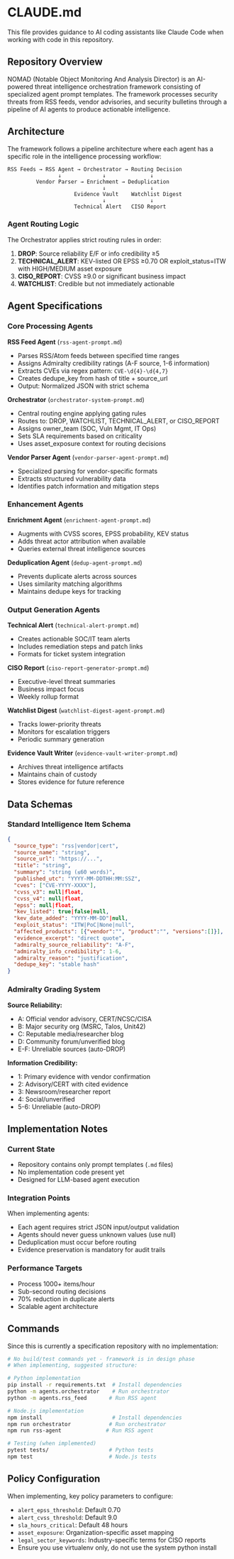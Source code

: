 # CLAUDE.md

This file provides guidance to AI coding assistants like Claude Code when working with code in this repository.

## Repository Overview

NOMAD (Notable Object Monitoring And Analysis Director) is an AI-powered threat intelligence orchestration framework consisting of specialized agent prompt templates. The framework processes security threats from RSS feeds, vendor advisories, and security bulletins through a pipeline of AI agents to produce actionable intelligence.

## Architecture

The framework follows a pipeline architecture where each agent has a specific role in the intelligence processing workflow:

```
RSS Feeds → RSS Agent → Orchestrator → Routing Decision
                ↓             ↓              ↓
         Vendor Parser → Enrichment → Deduplication
                              ↓              ↓
                     Evidence Vault    Watchlist Digest
                              ↓              ↓
                     Technical Alert   CISO Report
```

### Agent Routing Logic

The Orchestrator applies strict routing rules in order:
1. **DROP**: Source reliability E/F or info credibility ≥5
2. **TECHNICAL_ALERT**: KEV-listed OR EPSS ≥0.70 OR exploit_status=ITW with HIGH/MEDIUM asset exposure
3. **CISO_REPORT**: CVSS ≥9.0 or significant business impact
4. **WATCHLIST**: Credible but not immediately actionable

## Agent Specifications

### Core Processing Agents

**RSS Feed Agent** (`rss-agent-prompt.md`)
- Parses RSS/Atom feeds between specified time ranges
- Assigns Admiralty credibility ratings (A-F source, 1-6 information)
- Extracts CVEs via regex pattern: `CVE-\d{4}-\d{4,7}`
- Creates dedupe_key from hash of title + source_url
- Output: Normalized JSON with strict schema

**Orchestrator** (`orchestrator-system-prompt.md`)
- Central routing engine applying gating rules
- Routes to: DROP, WATCHLIST, TECHNICAL_ALERT, or CISO_REPORT
- Assigns owner_team (SOC, Vuln Mgmt, IT Ops)
- Sets SLA requirements based on criticality
- Uses asset_exposure context for routing decisions

**Vendor Parser Agent** (`vendor-parser-agent-prompt.md`)
- Specialized parsing for vendor-specific formats
- Extracts structured vulnerability data
- Identifies patch information and mitigation steps

### Enhancement Agents

**Enrichment Agent** (`enrichment-agent-prompt.md`)
- Augments with CVSS scores, EPSS probability, KEV status
- Adds threat actor attribution when available
- Queries external threat intelligence sources

**Deduplication Agent** (`dedup-agent-prompt.md`)
- Prevents duplicate alerts across sources
- Uses similarity matching algorithms
- Maintains dedupe keys for tracking

### Output Generation Agents

**Technical Alert** (`technical-alert-prompt.md`)
- Creates actionable SOC/IT team alerts
- Includes remediation steps and patch links
- Formats for ticket system integration

**CISO Report** (`ciso-report-generator-prompt.md`)
- Executive-level threat summaries
- Business impact focus
- Weekly rollup format

**Watchlist Digest** (`watchlist-digest-agent-prompt.md`)
- Tracks lower-priority threats
- Monitors for escalation triggers
- Periodic summary generation

**Evidence Vault Writer** (`evidence-vault-writer-prompt.md`)
- Archives threat intelligence artifacts
- Maintains chain of custody
- Stores evidence for future reference

## Data Schemas

### Standard Intelligence Item Schema
```json
{
  "source_type": "rss|vendor|cert",
  "source_name": "string",
  "source_url": "https://...",
  "title": "string",
  "summary": "string (≤60 words)",
  "published_utc": "YYYY-MM-DDTHH:MM:SSZ",
  "cves": ["CVE-YYYY-XXXX"],
  "cvss_v3": null|float,
  "cvss_v4": null|float,
  "epss": null|float,
  "kev_listed": true|false|null,
  "kev_date_added": "YYYY-MM-DD"|null,
  "exploit_status": "ITW|PoC|None|null",
  "affected_products": [{"vendor":"", "product":"", "versions":[]}],
  "evidence_excerpt": "direct quote",
  "admiralty_source_reliability": "A-F",
  "admiralty_info_credibility": 1-6,
  "admiralty_reason": "justification",
  "dedupe_key": "stable hash"
}
```

### Admiralty Grading System

**Source Reliability:**
- A: Official vendor advisory, CERT/NCSC/CISA
- B: Major security org (MSRC, Talos, Unit42)
- C: Reputable media/researcher blog
- D: Community forum/unverified blog
- E-F: Unreliable sources (auto-DROP)

**Information Credibility:**
- 1: Primary evidence with vendor confirmation
- 2: Advisory/CERT with cited evidence
- 3: Newsroom/researcher report
- 4: Social/unverified
- 5-6: Unreliable (auto-DROP)

## Implementation Notes

### Current State
- Repository contains only prompt templates (`.md` files)
- No implementation code present yet
- Designed for LLM-based agent execution

### Integration Points
When implementing agents:
- Each agent requires strict JSON input/output validation
- Agents should never guess unknown values (use null)
- Deduplication must occur before routing
- Evidence preservation is mandatory for audit trails

### Performance Targets
- Process 1000+ items/hour
- Sub-second routing decisions
- 70% reduction in duplicate alerts
- Scalable agent architecture

## Commands

Since this is currently a specification repository with no implementation:

```bash
# No build/test commands yet - framework is in design phase
# When implementing, suggested structure:

# Python implementation
pip install -r requirements.txt  # Install dependencies
python -m agents.orchestrator    # Run orchestrator
python -m agents.rss_feed       # Run RSS agent

# Node.js implementation
npm install                      # Install dependencies
npm run orchestrator            # Run orchestrator
npm run rss-agent              # Run RSS agent

# Testing (when implemented)
pytest tests/                   # Python tests
npm test                        # Node.js tests
```

## Policy Configuration

When implementing, key policy parameters to configure:
- `alert_epss_threshold`: Default 0.70
- `alert_cvss_threshold`: Default 9.0
- `sla_hours_critical`: Default 48 hours
- `asset_exposure`: Organization-specific asset mapping
- `legal_sector_keywords`: Industry-specific terms for CISO reports
- Ensure you use virtualenv only, do not use the system python install